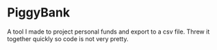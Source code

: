 # PiggyBank
A tool I made to project personal funds and export to a csv file.  Threw it together quickly so code is not very pretty.
